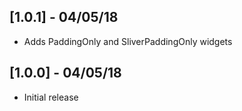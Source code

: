 ## [1.0.1] - 04/05/18

* Adds PaddingOnly and SliverPaddingOnly widgets

## [1.0.0] - 04/05/18

* Initial release
